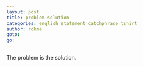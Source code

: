 ```yaml
---
layout: post
title: problem solution
categories: english statement catchphrase tshirt
author: rokma
goto:
go:
---
```

The problem is the solution.
